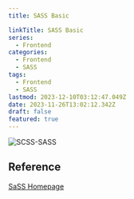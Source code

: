 ```yaml
---
title: SASS Basic

linkTitle: SASS Basic
series:
  - Frontend
categories:
  - Frontend
  - SASS
tags:
  - Frontend
  - SASS
lastmod: 2023-12-10T03:12:47.049Z
date: 2023-11-26T13:02:12.342Z
draft: false
featured: true
---
```


![SCSS-SASS](media/images/scss-sass.png "https://yuvraj-agarkar.medium.com/your-very-first-sass-project-what-is-sass-how-to-use-it-d947e61d1713")

## Reference

[SaSS Homepage](https://sass-lang.com/)
